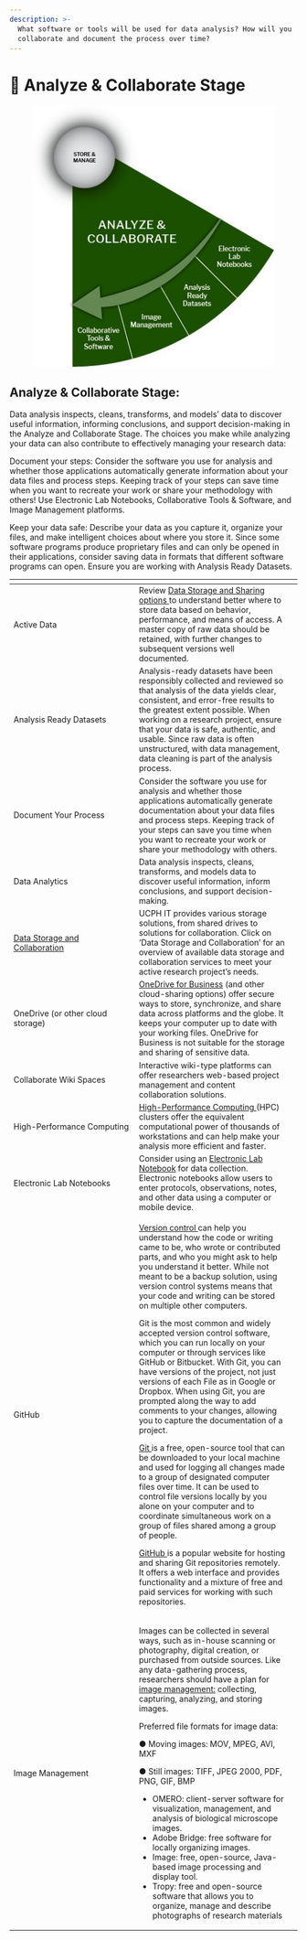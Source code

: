 ```yaml
---
description: >-
  What software or tools will be used for data analysis? How will you
  collaborate and document the process over time?
---
```


# 🔵 Analyze & Collaborate Stage

<figure><img src="../../.gitbook/assets/p2.jpg" alt=""><figcaption></figcaption></figure>

## Analyze & Collaborate Stage:

Data analysis inspects, cleans, transforms, and models’ data to discover useful information, informing conclusions, and support decision-making in the Analyze and Collaborate Stage. The choices you make while analyzing your data can also contribute to effectively managing your research data:

Document your steps: Consider the software you use for analysis and whether those applications automatically generate information about your data files and process steps. Keeping track of your steps can save time when you want to recreate your work or share your methodology with others! Use Electronic Lab Notebooks, Collaborative Tools & Software, and Image Management platforms.

Keep your data safe: Describe your data as you capture it, organize your files, and make intelligent choices about where you store it. Since some software programs produce proprietary files and can only be opened in their applications, consider saving data in formats that different software programs can open. Ensure you are working with Analysis Ready Datasets.

<table data-header-hidden><thead><tr><th width="205.5"></th><th></th><th data-hidden></th></tr></thead><tbody><tr><td>Active Data</td><td>Review <a href="https://kunet.ku.dk/work-areas/research/data/facilities-for-data-storage-and-sharing-in-active-projects/Pages/default.aspx">Data Storage and Sharing options </a>to understand better where to store data based on behavior, performance, and means of access. A master copy of raw data should be retained, with further changes to subsequent versions well documented.</td><td></td></tr><tr><td>Analysis Ready Datasets</td><td>Analysis-ready datasets have been responsibly collected and reviewed so that analysis of the data yields clear, consistent, and error-free results to the greatest extent possible. When working on a research project, ensure that your data is safe, authentic, and usable. Since raw data is often unstructured, with data management, data cleaning is part of the analysis process.</td><td></td></tr><tr><td>Document Your Process</td><td>Consider the software you use for analysis and whether those applications automatically generate documentation about your data files and process steps. Keeping track of your steps can save you time when you want to recreate your work or share your methodology with others.</td><td></td></tr><tr><td>Data Analytics</td><td>Data analysis inspects, cleans, transforms, and models data to discover useful information, inform conclusions, and support decision-making.</td><td></td></tr><tr><td><a href="https://kunet.ku.dk/work-areas/research/data/facilities-for-data-storage-and-sharing-in-active-projects/Pages/default.aspx">Data Storage and Collaboration</a></td><td>UCPH IT provides various storage solutions, from shared drives to solutions for collaboration. Click on ‘Data Storage and Collaboration’ for an overview of available data storage and collaboration services to meet your active research project’s needs.</td><td></td></tr><tr><td>OneDrive (or other cloud storage)</td><td><a href="https://kunet.ku.dk/employee-guide/ITvejl/OneDrive%20-%20Usermanual.pdf">OneDrive for Business</a> (and other cloud-sharing options) offer secure ways to store, synchronize, and share data across platforms and the globe. It keeps your computer up to date with your working files. OneDrive for Business is not suitable for the storage and sharing of sensitive data.</td><td></td></tr><tr><td>Collaborate Wiki Spaces</td><td>Interactive wiki-type platforms can offer researchers web-based project management and content collaboration solutions.</td><td></td></tr><tr><td>High-Performance Computing</td><td><a href="https://kunet.ku.dk/work-areas/research/Research%20Infrastructure/research-it/computerome-2.0/Pages/default.aspx">High-Performance Computing </a>(HPC) clusters offer the equivalent computational power of thousands of workstations and can help make your analysis more efficient and faster.</td><td></td></tr><tr><td>Electronic Lab Notebooks</td><td>Consider using an <a href="https://kunet.ku.dk/newsroom/news/pages/new-digital-tool-makes-work-in-sund&#x27;s-laboratories-smarter.aspx">Electronic Lab Notebook</a> for data collection. Electronic notebooks allow users to enter protocols, observations, notes, and other data using a computer or mobile device.</td><td></td></tr><tr><td>GitHub</td><td><p><a href="https://github.com/">Version control </a>can help you understand how the code or writing came to be, who wrote or contributed parts, and who you might ask to help you understand it better. While not meant to be a backup solution, using version control systems means that your code and writing can be stored on multiple other computers.</p><p>Git is the most common and widely accepted version control software, which you can run locally on your computer or through services like GitHub or Bitbucket. With Git, you can have versions of the project, not just versions of each File as in Google or Dropbox. When using Git, you are prompted along the way to add comments to your changes, allowing you to capture the documentation of a project.</p><p><a href="https://git-scm.com/">Git </a>is a free, open-source tool that can be downloaded to your local machine and used for logging all changes made to a group of designated computer files over time. It can be used to control file versions locally by you alone on your computer and to coordinate simultaneous work on a group of files shared among a group of people.</p><p><a href="https://github.com/">GitHub </a>is a popular website for hosting and sharing Git repositories remotely. It offers a web interface and provides functionality and a mixture of free and paid services for working with such repositories.</p></td><td></td></tr><tr><td>Image Management</td><td><p>Images can be collected in several ways, such as in-house scanning or photography, digital creation, or purchased from outside sources. Like any data-gathering process, researchers should have a plan for <a href="https://doi.org/10.29173/iq399">image management:</a> collecting, capturing, analyzing, and storing images.</p><p>Preferred file formats for image data:<br></p><p>●         Moving images: MOV, MPEG, AVI, MXF</p><p>●         Still images: TIFF, JPEG 2000, PDF, PNG, GIF, BMP<br></p><ul><li>OMERO: client-server software for visualization, management, and analysis of biological microscope images.</li><li>Adobe Bridge: free software for locally organizing images.</li><li>Image: free, open-source, Java-based image processing and display tool.</li><li>Tropy: free and open-source software that allows you to organize, manage and describe photographs of research materials</li></ul></td><td></td></tr></tbody></table>
